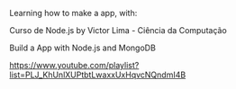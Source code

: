 Learning how to make a app, with:

Curso de Node.js
by Victor Lima - Ciência da Computação

Build a App with Node.js and MongoDB

https://www.youtube.com/playlist?list=PLJ_KhUnlXUPtbtLwaxxUxHqvcNQndmI4B
